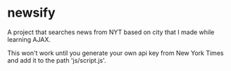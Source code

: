 # newsify
A project that searches news from NYT based on city that I made while learning AJAX.

This won't work until you generate your own api key from New York Times and add it to the path 'js/script.js'.
